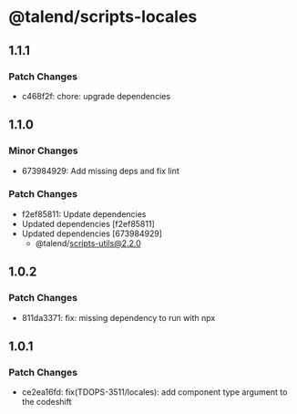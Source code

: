 # @talend/scripts-locales

## 1.1.1

### Patch Changes

- c468f2f: chore: upgrade dependencies

## 1.1.0

### Minor Changes

- 673984929: Add missing deps and fix lint

### Patch Changes

- f2ef85811: Update dependencies
- Updated dependencies [f2ef85811]
- Updated dependencies [673984929]
  - @talend/scripts-utils@2.2.0

## 1.0.2

### Patch Changes

- 811da3371: fix: missing dependency to run with npx

## 1.0.1

### Patch Changes

- ce2ea16fd: fix(TDOPS-3511/locales): add component type argument to the codeshift
